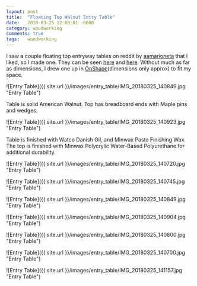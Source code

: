 ```yaml
---
layout: post
title:  "Floating Top Walnut Entry Table"
date:   2018-03-25 12:00:01 -0600
category: woodworking
comments: true
tags:   woodworking
---
```


I saw a couple floating top entryway tables on reddit by [aamarioneta](https://www.reddit.com/user/aamarioneta/posts/) that I liked, so I made one. They can be seen [here](https://workingwoodblog.wordpress.com/2018/01/14/walnut-floating-top-entryway-table/) and [here](https://workingwoodblog.wordpress.com/2018/02/18/version-2-of-the-walnut-floating-top-entryway-table/). Without much as far as dimensions, I drew one up in [OnShape](https://cad.onshape.com/documents/216165b3a1c54c9d1f3b9f49/w/03cd44a513f4729b4951d353/e/9e22aa66d62f174dc312f996)(dimensions only approx) to fit my space. 

![Entry Table]({{ site.url }}/images/entry_table/IMG_20180325_140849.jpg "Entry Table")

Table is solid American Walnut. Top has breadboard ends with Maple pins and wedges.

![Entry Table]({{ site.url }}/images/entry_table/IMG_20180325_140923.jpg "Entry Table")

Table is finished with Watco Danish Oil, and Minwax Paste Finishing Wax. The top is finished with Minwax Polycrylic Water-Based Polyurethane for additional durability. 

![Entry Table]({{ site.url }}/images/entry_table/IMG_20180325_140720.jpg "Entry Table")

![Entry Table]({{ site.url }}/images/entry_table/IMG_20180325_140745.jpg "Entry Table")

![Entry Table]({{ site.url }}/images/entry_table/IMG_20180325_140849.jpg "Entry Table")

![Entry Table]({{ site.url }}/images/entry_table/IMG_20180325_140904.jpg "Entry Table")

![Entry Table]({{ site.url }}/images/entry_table/IMG_20180325_140800.jpg "Entry Table")

![Entry Table]({{ site.url }}/images/entry_table/IMG_20180325_140700.jpg "Entry Table")

![Entry Table]({{ site.url }}/images/entry_table/IMG_20180325_141157.jpg "Entry Table")


